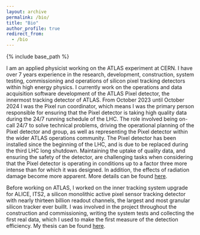 ```yaml
---
layout: archive
permalink: /bio/
title: "Bio"
author_profile: true
redirect_from: 
  - /bio
---
```


{% include base_path %}

I am an applied physicist working on the ATLAS experiment at CERN. I have over 7 years experience in the 
research, development, construction, system testing, commissioning and operations of silicon pixel tracking detectors within high energy physics.
I currently work on the operations and data acquisition software development of the ATLAS Pixel detector, the innermost tracking detector
of ATLAS. From October 2023 until October 2024 I was the Pixel run coordinator, which means I was the primary person responsible for ensuring that the Pixel detector is taking high quality data during the 24/7 running schedule of the LHC. The role involved being on-call 24/7 to solve technical problems, driving the operational planning of the Pixel detector and group, as well as representing the Pixel detector within the wider ATLAS operations community. The Pixel detector has been installed since the beginning of the LHC, and is due to  be replaced during the third LHC long shutdown. Maintaining the uptake of quality data, and ensuring the 
safety of the detector, are challenging tasks when considering that the Pixel detector is operating in conditions up to a factor
three more intense than for which it was designed. In addition, the effects of radiation damage become more apparent.
More details can be found [here]({{base_path}}/publication/operational-experience-and-performance-with-the-ATLAS-Pixel-detector).

Before working on ATLAS, I worked on the inner tracking system upgrade for ALICE, ITS2, a silicon monolithic active pixel sensor 
tracking detector with nearly thirteen billion readout channels, the largest and most granular silicon tracker ever buillt.
I was involved in the project throughout the construction and commissioning, writing the system tests and collecting the first real data, 
which I used to make the first measure of the detection efficiency. My thesis can be found [here](https://cds.cern.ch/record/2826537?ln=en). 


